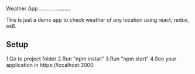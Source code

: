 Weather App
.....................

This is just a demo app to check weather of any location using react, redux, es6.

Setup
-----------------------
1.Go to project folder
2.Run "npm install"
3.Run "npm start"
4.See your application in https://localhost:3000